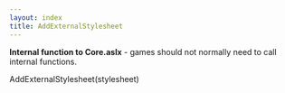 ```yaml
---
layout: index
title: AddExternalStylesheet
---
```


<b>Internal function to Core.aslx</b> - games should not normally need to call internal functions.

AddExternalStylesheet(stylesheet)
